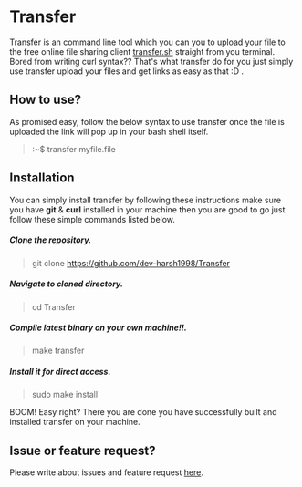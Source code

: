 # Transfer
Transfer is an command line tool which you can you to upload your file to the free online file sharing client [transfer.sh](https://transfer.sh/) straight from you terminal. Bored from writing curl syntax?? That's what transfer do for you just simply use transfer upload your files and get links as easy as that :D .

## How to use?
As promised easy, follow the below syntax to use transfer once the file is uploaded the link will pop up in your bash shell itself.

> :~$ transfer myfile.file

## Installation 
You can simply install transfer by following these instructions make sure you have **git** & **curl** installed in your machine then you are good to go just follow these simple commands listed below.

##### Clone the repository.
> git clone https://github.com/dev-harsh1998/Transfer
##### Navigate to cloned directory.
> cd Transfer
##### Compile latest binary on your own machine!!.
> make transfer
##### Install it for direct access.
> sudo make install

BOOM! Easy right? There you are done you have successfully built and installed transfer on your machine.

## Issue or feature request?

Please write about issues and feature request [here](https://github.com/dev-harsh1998/Transfer/issues).
